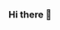 ### Hi there 👋

<!--
**Nuranalbayrak/nuranalbayrak** is a ✨ _special_ ✨ repository because its `README.md` (this file) appears on your GitHub profile.

Here are some ideas to get you started:

🌼 I’m currently working on coding and testing
💻 Ask me about Java , jira, Xray, Selenium,Cucumber,JUnit,TestNg, API,PostgreSql, Lambda

💌 How to reach me: nuranalbayrak03@gmail.com

⭐ Fun fact: I love coding and my favorite programming language is Java 
![Github stats 1](https://github-readme-stats.vercel.app/api?username=kullanıcıadınız&show_icons=true&theme=gradient) 
![Github stats 2](https://github-readme-stats.vercel.app/api?username=kullanıcıadınız&show_icons=true&theme=radical)
